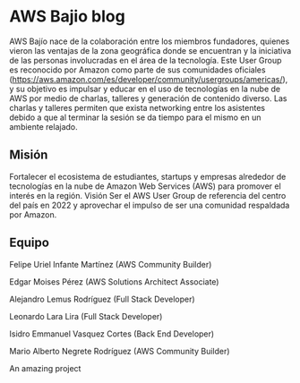 # AWS Bajio blog

AWS Bajío nace de la colaboración entre los miembros fundadores, quienes vieron las ventajas de la zona geográfica donde se encuentran y la iniciativa de las personas involucradas en el área de la tecnología.
Este User Group es reconocido por Amazon como parte de sus comunidades oficiales (https://aws.amazon.com/es/developer/community/usergroups/americas/), y su objetivo es impulsar y educar en el uso de tecnologías en la nube de AWS por medio de charlas, talleres y generación de contenido diverso.
Las charlas y talleres permiten que exista networking entre los asistentes debido a que al terminar la sesión se da tiempo para el mismo en un ambiente relajado.

## Misión
Fortalecer el ecosistema de estudiantes, startups y empresas alrededor de tecnologías en la nube de Amazon Web Services (AWS) para promover el interés en la región.
Visión
Ser el AWS User Group de referencia del centro del país en 2022 y aprovechar el impulso de ser una comunidad respaldada por Amazon.

## Equipo
Felipe Uriel Infante Martínez (AWS Community Builder)

Edgar Moises Pérez (AWS Solutions Architect Associate)

Alejandro Lemus Rodríguez (Full Stack Developer)

Leonardo Lara Lira (Full Stack Developer)

Isidro Emmanuel Vasquez Cortes (Back End Developer)

Mario Alberto Negrete Rodríguez (AWS Community Builder)

An amazing project